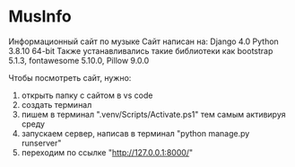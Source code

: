 # MusInfo
Информационный сайт по музыке
Сайт написан на:
Django 4.0
Python 3.8.10 64-bit
Также устанавливались такие библиотеки как bootstrap 5.1.3, fontawesome 5.10.0, Pillow 9.0.0

Чтобы посмотреть сайт, нужно:
1) открыть папку с сайтом в vs code
2) создать терминал
3) пишем в терминал ".venv/Scripts/Activate.ps1" тем самым активируя среду
4) запускаем сервер, написав в терминал "python manage.py runserver"
5) переходим по ссылке "http://127.0.0.1:8000/"
